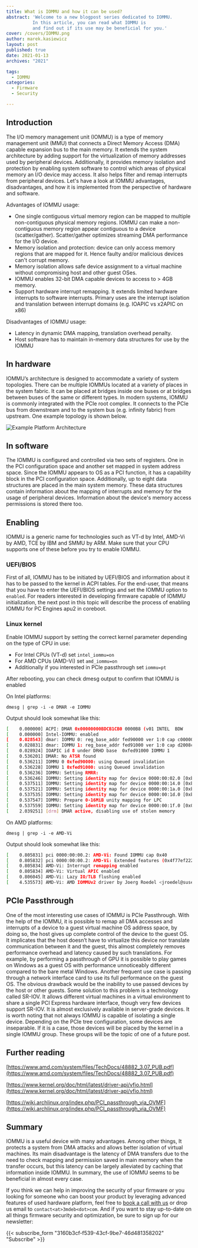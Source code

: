 ```yaml
---
title: What is IOMMU and how it can be used?
abstract: 'Welcome to a new blogpost series dedicated to IOMMU.
          In this article, you can read what IOMMU is
          and find out if its use may be beneficial for you.'
cover: /covers/IOMMU.png
author: marek.kasiewicz
layout: post
published: true
date: 2021-01-13
archives: "2021"

tags:
  - IOMMU
categories:
  - Firmware
  - Security

---
```


## Introduction

The I/O memory management unit (IOMMU) is a type of memory management unit (MMU)
that connects a Direct Memory Access (DMA) capable expansion bus to the main
memory. It extends the system architecture by adding support for the
virtualization of memory addresses used by peripheral devices. Additionally, it
provides memory isolation and protection by enabling system software to control
which areas of physical memory an I/O device may access. It also helps filter
and remap interrupts from peripheral devices. Let's have a look at IOMMU
advantages, disadvantages, and how it is implemented from the perspective of
hardware and software.

Advantages of IOMMU usage:

- One single contiguous virtual memory region can be mapped to multiple
  non-contiguous physical memory regions. IOMMU can make a non-contiguous memory
  region appear contiguous to a device (scatter/gather). Scatter/gather
  optimizes streaming DMA performance for the I/O device.
- Memory isolation and protection: device can only access memory regions that
  are mapped for it. Hence faulty and/or malicious devices can't corrupt memory.
- Memory isolation allows safe device assignment to a virtual machine without
  compromising host and other guest OSes.
- IOMMU enables 32-bit DMA capable devices to access to > 4GB memory.
- Support hardware interrupt remapping. It extends limited hardware interrupts
  to software interrupts. Primary uses are the interrupt isolation and
  translation between interrupt domains (e.g. IOAPIC vs x2APIC on x86)

Disadvantages of IOMMU usage:

- Latency in dynamic DMA mapping, translation overhead penalty.
- Host software has to maintain in-memory data structures for use by the IOMMU

## In hardware

IOMMU’s architecture is designed to accommodate a variety of system topologies.
There can be multiple IOMMUs located at a variety of places in the system
fabric. It can be placed at bridges inside one buses or at bridges between buses
of the same or different types. In modern systems, IOMMU is commonly integrated
with the PCIe root complex. It connects to the PCIe bus from downstream and to
the system bus (e.g. infinity fabric) from upstream. One example topology is
shown below.

![Example Platform Architecture](/img/iommu.png)

## In software

The IOMMU is configured and controlled via two sets of registers. One in the PCI
configuration space and another set mapped in system address space. Since the
IOMMU appears to OS as a PCI function, it has a capability block in the PCI
configuration space. Additionally, up to eight data structures are placed in the
main system memory. These data structures contain information about the mapping
of interrupts and memory for the usage of peripheral devices. Information about
the device's memory access permissions is stored there too.

## Enabling

IOMMU is a generic name for technologies such as VT-d by Intel, AMD-Vi by AMD,
TCE by IBM and SMMU by ARM. Make sure that your CPU supports one of these before
you try to enable IOMMU.

### UEFI/BIOS

First of all, IOMMU has to be initiated by UEFI/BIOS and information about it
has to be passed to the kernel in ACPI tables. For the end-user, that means that
you have to enter the UEFI/BIOS settings and set the IOMMU option to `enabled`.
For readers interested in developing firmware capable of IOMMU initialization,
the next post in this topic will describe the process of enabling IOMMU for PC
Engines apu2 in coreboot.

### Linux kernel

Enable IOMMU support by setting the correct kernel parameter depending on the
type of CPU in use:

- For Intel CPUs (VT-d) set `intel_iommu=on`
- For AMD CPUs (AMD-Vi) set `amd_iommu=on`
- Additionally if you interested in PCIe passthrough set `iommu=pt`

After rebooting, you can check dmesg output to confirm that IOMMU is enabled

On Intel platforms:

```bashsh
dmesg | grep -i -e DMAR -e IOMMU
```

Output should look somewhat like this:

```bash
[    0.000000] ACPI: DMAR 0x00000000BDCB1CB0 0000B8 (v01 INTEL  BDW      00000001 INTL 00000001)
[    0.000000] Intel-IOMMU: enabled
[    0.028543] dmar: IOMMU 0: reg_base_addr fed90000 ver 1:0 cap c0000020660462 ecap f0101a
[    0.028831] dmar: IOMMU 1: reg_base_addr fed91000 ver 1:0 cap d2008c20660462 ecap f010da
[    0.028924] IOAPIC id 8 under DRHD base  0xfed91000 IOMMU 1
[    0.536201] DMAR: No ATSR found
[    0.536211] IOMMU 0 0xfed90000: using Queued invalidation
[    0.536228] IOMMU 1 0xfed91000: using Queued invalidation
[    0.536236] IOMMU: Setting RMRR:
[    0.536246] IOMMU: Setting identity map for device 0000:00:02.0 [0xbf000000 - 0xcf1fffff]
[    0.537511] IOMMU: Setting identity map for device 0000:00:14.0 [0xbdea8000 - 0xbdeb6fff]
[    0.537521] IOMMU: Setting identity map for device 0000:00:1a.0 [0xbdea8000 - 0xbdeb6fff]
[    0.537535] IOMMU: Setting identity map for device 0000:00:1d.0 [0xbdea8000 - 0xbdeb6fff]
[    0.537547] IOMMU: Prepare 0-16MiB unity mapping for LPC
[    0.537559] IOMMU: Setting identity map for device 0000:00:1f.0 [0x0 - 0xffffff]
[    2.039251] [drm] DMAR active, disabling use of stolen memory
```

On AMD platforms:

```bashsh
dmesg | grep -i -e AMD-Vi
```

Output should look somewhat like this:

```bash
[    0.805831] pci 0000:00:00.2: AMD-Vi: Found IOMMU cap 0x40
[    0.805832] pci 0000:00:00.2: AMD-Vi: Extended features (0x4f77ef22294ada):
[    0.805834] AMD-Vi: Interrupt remapping enabled
[    0.805834] AMD-Vi: Virtual APIC enabled
[    0.806045] AMD-Vi: Lazy IO/TLB flushing enabled
[    4.535573] AMD-Vi: AMD IOMMUv2 driver by Joerg Roedel <jroedel@suse.de>
```

## PCIe Passthrough

One of the most interesting use cases of IOMMU is PCIe Passthrough. With the
help of the IOMMU, it is possible to remap all DMA accesses and interrupts of a
device to a guest virtual machine OS address space, by doing so, the host gives
up complete control of the device to the guest OS. It implicates that the host
doesn’t have to virtualize this device nor translate communication between it
and the guest, this almost completely removes performance overhead and latency
caused by such translations. For example, by performing a passthrough of GPU it
is possible to play games on Windows as a guest OS with performance unnoticeably
different compared to the bare metal Windows. Another frequent use case is
passing through a network interface card to use its full performance on the
guest OS. The obvious drawback would be the inability to use passed devices by
the host or other guests. Some solution to this problem is a technology called
SR-IOV. It allows different virtual machines in a virtual environment to share a
single PCI Express hardware interface, though very few devices support SR-IOV.
It is almost exclusively available in server-grade devices. It is worth noting
that not always IOMMU is capable of isolating a single device. Depending on the
PCIe tree configuration, some devices are inseparable. If it is a case, those
devices will be placed by the kernel in a single IOMMU group. These groups will
be the topic of one of a future post.

## Further reading

[https://www.amd.com/system/files/TechDocs/48882_3.07_PUB.pdf](https://www.amd.com/system/files/TechDocs/48882_3.07_PUB.pdf)

[https://www.kernel.org/doc/html/latest/driver-api/vfio.html](https://www.kernel.org/doc/html/latest/driver-api/vfio.html)

[https://wiki.archlinux.org/index.php/PCI_passthrough_via_OVMF](https://wiki.archlinux.org/index.php/PCI_passthrough_via_OVMF)

## Summary

IOMMU is a useful device with many advantages. Among other things, It protects a
system from DMA attacks and allows better isolation of virtual machines. Its
main disadvantage is the latency of DMA transfers due to the need to check
mapping and permission saved in main memory when the transfer occurs, but this
latency can be largely alleviated by caching that information inside IOMMU. In
summary, the use of IOMMU seems to be beneficial in almost every case.

If you think we can help in improving the security of your firmware or you
looking for someone who can boost your product by leveraging advanced features
of used hardware platform, feel free to [book a call with
us](https://cloud.3mdeb.com/index.php/apps/calendar/appointment/n7T65toSaD9t) or
drop us email to `contact<at>3mdeb<dot>com`. And if you want to stay up-to-date
on all things firmware security and optimization, be sure to sign up for our
newsletter:

{{< subscribe_form "3160b3cf-f539-43cf-9be7-46d481358202" "Subscribe" >}}
